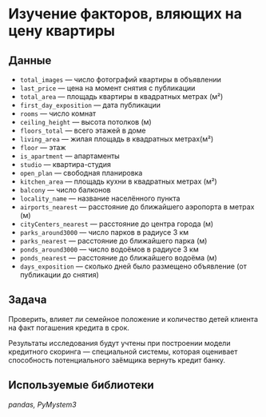 # Изучение факторов, вляющих на цену квартиры
## Данные
- `total_images` — число фотографий квартиры в объявлении
- `last_price` — цена на момент снятия с публикации
- `total_area` — площадь квартиры в квадратных метрах (м²)
- `first_day_exposition` — дата публикации
- `rooms` — число комнат
- `ceiling_height` — высота потолков (м)
- `floors_total` — всего этажей в доме
- `living_area` — жилая площадь в квадратных метрах(м²)
- `floor` — этаж
- `is_apartment` — апартаменты
- `studio` — квартира-студия
- `open_plan` — свободная планировка
- `kitchen_area` — площадь кухни в квадратных метрах (м²)
- `balcony` — число балконов
- `locality_name` — название населённого пункта
- `airports_nearest` — расстояние до ближайшего аэропорта в метрах (м)
- `cityCenters_nearest` — расстояние до центра города (м)
- `parks_around3000` — число парков в радиусе 3 км
- `parks_nearest` — расстояние до ближайшего парка (м)
- `ponds_around3000` — число водоёмов в радиусе 3 км
- `ponds_nearest` — расстояние до ближайшего водоёма (м)
- `days_exposition` — сколько дней было размещено объявление (от публикации до снятия)

## Задача
Проверить, влияет ли семейное положение и количество детей клиента на факт погашения кредита в срок.

Результаты исследования будут учтены при построении модели кредитного скоринга — специальной системы, которая оценивает способность потенциального заёмщика вернуть кредит банку.

## Используемые библиотеки
*pandas, PyMystem3*
